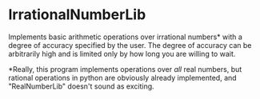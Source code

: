 # IrrationalNumberLib
Implements basic arithmetic operations over irrational numbers\* with a degree of accuracy specified by the user. The degree of accuracy can be arbitrarily high and is limited only by how long you are willing to wait.

\*Really, this program implements operations over *all* real numbers, but rational operations in python are obviously already implemented, and "RealNumberLib" doesn't sound as exciting.
